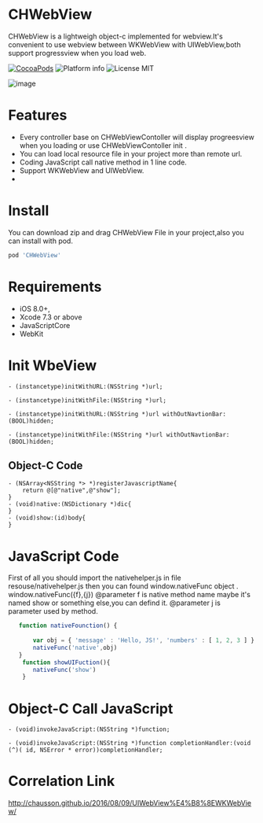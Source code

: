 # CHWebView
CHWebView is a lightweigh object-c implemented  for webview.It's convenient to use webview between WKWebView with UIWebView,both support progressview when you load web.

[![CocoaPods](https://cocoapod-badges.herokuapp.com/v/CHWebView/badge.svg)](http://www.cocoapods.org/?q=CHWebView)
![Platform info](http://img.shields.io/cocoapods/p/CHWebView.svg?style=flat)
![License MIT](https://go-shields.herokuapp.com/license-MIT-blue.png)

![image](https://github.com/chausson/CHWebView/blob/master/Resource/WebView.gif)

# Features
* Every controller base on CHWebViewContoller will display progreesview when you loading or use CHWebViewContoller init .
* You can load local resource file in your project more than remote url.
* Coding JavaScript call native method in 1 line code.
* Support WKWebView and UIWebView.
* 

# Install
You can download zip and drag CHWebView File in your project,also you can install with pod.
``` bash
pod 'CHWebView'
```

# Requirements
* iOS 8.0+, 
* Xcode 7.3 or above
* JavaScriptCore
* WebKit

# Init WbeView
``` obj-c
- (instancetype)initWithURL:(NSString *)url;

- (instancetype)initWithFile:(NSString *)url;

- (instancetype)initWithURL:(NSString *)url withOutNavtionBar:(BOOL)hidden;

- (instancetype)initWithFile:(NSString *)url withOutNavtionBar:(BOOL)hidden;

```
## Object-C Code
``` obj-c
- (NSArray<NSString *> *)registerJavascriptName{
    return @[@"native",@"show"];
}
- (void)native:(NSDictionary *)dic{
}
- (void)show:(id)body{
}
```
# JavaScript Code 
First of all you should import the nativehelper.js in file resouse/nativehelper.js then you can found window.nativeFunc object .
window.nativeFunc({f},{j})
@parameter f is native method name maybe it's named show or something else,you can defind it.
@parameter j is parameter used by method.

``` javascript
   function nativeFounction() {
        
       var obj = { 'message' : 'Hello, JS!', 'numbers' : [ 1, 2, 3 ] };
       nativeFunc('native',obj)
   }
    function showUIFuction(){
       nativeFunc('show')
    }
```
# Object-C Call JavaScript
``` obj-c
- (void)invokeJavaScript:(NSString *)function;

- (void)invokeJavaScript:(NSString *)function completionHandler:(void (^)( id, NSError * error))completionHandler;
```

# Correlation Link
http://chausson.github.io/2016/08/09/UIWebView%E4%B8%8EWKWebView/
